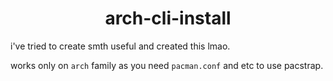 <h1 align=center> arch-cli-install </h1>

i've tried to create smth useful and created this lmao.

works only on `arch` family as you need `pacman.conf` and etc to use pacstrap.
